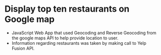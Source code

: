 # Display top ten restaurants on Google map

* JavaScript Web App that used Geocoding and Reverse Geocoding from the google maps API to help provide location to user. 
* Information regarding restaurants was taken by making call to Yelp Fusion API.
